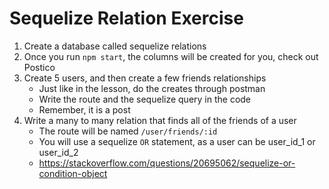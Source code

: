 # Sequelize Relation Exercise

1. Create a database called sequelize relations
2. Once you run ```npm start```, the columns will be created for you, check out Postico
3. Create 5 users, and then create a few friends relationships
	* Just like in the lesson, do the creates through postman
	* Write the route and the sequelize query in the code
	* Remember, it is a post
4. Write a many to many relation that finds all of the friends of a user
	* The route will be named ```/user/friends/:id```
	* You will use a sequelize ```OR``` statement, as a user can be user_id_1 or user_id_2
	* https://stackoverflow.com/questions/20695062/sequelize-or-condition-object